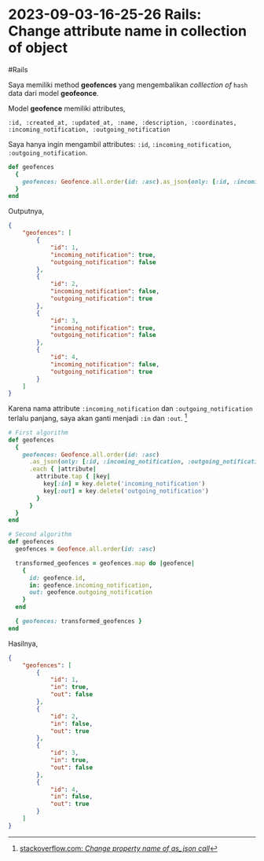 # 2023-09-03-16-25-26 Rails: Change attribute name in collection of object

#Rails

Saya memiliki method **geofences** yang mengembalikan *colllection of* `hash` data dari model **geofeonce**.

Model **geofence** memiliki attributes,

```
:id, :created_at, :updated_at, :name, :description, :coordinates, :incoming_notification, :outgoing_notification
```

Saya hanya ingin mengambil attributes: `:id`, `:incoming_notification`, `:outgoing_notification`.

```ruby
def geofences
  {
    geofences: Geofence.all.order(id: :asc).as_json(only: [:id, :incoming_notification, :outgoing_notification])
  }
end
```

Outputnya,

```json
{
    "geofences": [
        {
            "id": 1,
            "incoming_notification": true,
            "outgoing_notification": false
        },
        {
            "id": 2,
            "incoming_notification": false,
            "outgoing_notification": true
        },
        {
            "id": 3,
            "incoming_notification": true,
            "outgoing_notification": false
        },
        {
            "id": 4,
            "incoming_notification": false,
            "outgoing_notification": true
        }
    ]
}
```

Karena nama attribute `:incoming_notification` dan `:outgoing_notification` terlalu panjang, saya akan ganti menjadi `:in` dan `:out`. [^1]

```ruby
# First algorithm
def geofences
  {
    geofences: Geofence.all.order(id: :asc)
      .as_json(only: [:id, :incoming_notification, :outgoing_notification])
      .each { |attribute|
        attribute.tap { |key|
          key[:in] = key.delete('incoming_notification')
          key[:out] = key.delete('outgoing_notification')
        }
      }
  }
end

# Second algorithm
def geofences
  geofences = Geofence.all.order(id: :asc)

  transformed_geofences = geofences.map do |geofence|
    {
      id: geofence.id,
      in: geofence.incoming_notification,
      out: geofence.outgoing_notification
    }
  end

  { geofences: transformed_geofences }
end
```

Hasilnya,

```json
{
    "geofences": [
        {
            "id": 1,
            "in": true,
            "out": false
        },
        {
            "id": 2,
            "in": false,
            "out": true
        },
        {
            "id": 3,
            "in": true,
            "out": false
        },
        {
            "id": 4,
            "in": false,
            "out": true
        }
    ]
}
```


[^1]: [stackoverflow.com: _Change property name of as_json call_](https://stackoverflow.com/a/33528446/4862516)
